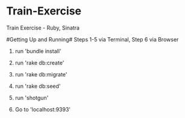 Train-Exercise
==============

Train Exercise - Ruby, Sinatra

#Getting Up and Running#
Steps 1-5 via Terminal, Step 6 via Browser

1) run 'bundle install'

2) run 'rake db:create'

3) run 'rake db:migrate'

4) run 'rake db:seed'

5) run 'shotgun'

6) Go to 'localhost:9393'
